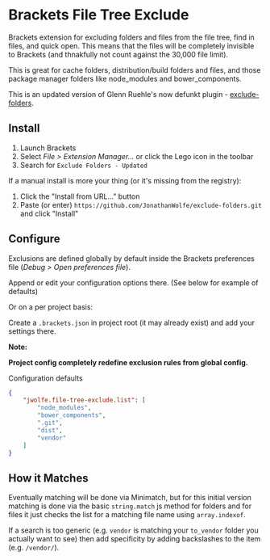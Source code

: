 Brackets File Tree Exclude
===============

Brackets extension for excluding folders and files from the file tree, find in files, and quick open. This means that the files will be completely invisible to Brackets (and thnakfully not count against the 30,000 file limit). 

This is great for cache folders, distribution/build folders and files, and those package manager folders like node_modules and bower_components.

This is an updated version of Glenn Ruehle's now defunkt plugin - [exclude-folders](https://github.com/gruehle/exclude-folders).

Install
---------------

1. Launch Brackets
2. Select _File > Extension Manager..._ or click the Lego icon in the toolbar
3. Search for `Exclude Folders - Updated`

If a manual install is more your thing (or it's missing from the registry):

1. Click the "Install from URL..." button
2. Paste (or enter) `https://github.com/JonathanWolfe/exclude-folders.git` and click "Install"

Configure
---------------

Exclusions are defined globally by default inside the Brackets preferences file (_Debug > Open preferences file_).

Append or edit your configuration options there. (See below for example of defaults)

Or on a per project basis:

Create a `.brackets.json` in project root (it may already exist) and add your settings there.

**Note:**

**Project config completely redefine exclusion rules from global config.**

Configuration defaults

```JSON
{
	"jwolfe.file-tree-exclude.list": [
		"node_modules",
        "bower_components",
        ".git",
        "dist",
        "vendor"
    ]
}
```

How it Matches
---------------

Eventually matching will be done via Minimatch, but for this initial version matching is done via the basic `string.match` js method for folders and for files it just checks the list for a matching file name using `array.indexof`.

If a search is too generic (e.g. `vendor` is matching your `to_vendor` folder you actually want to see) then add specificity by adding backslashes to the item (e.g. `/vendor/`).